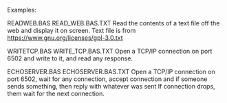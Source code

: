 Examples:

READWEB.BAS
READ_WEB.BAS.TXT
 Read the contents of a text file off the web and display it on screen.
 Text file is from https://www.gnu.org/licenses/gpl-3.0.txt

WRITETCP.BAS
WRITE_TCP.BAS.TXT
  Open a TCP/IP connection on port 6502 and write to it, and read any response.

ECHOSERVER.BAS
ECHOSERVER.BAS.TXT
  Open a TCP/IP connection on port 6502, wait for any connection, accept connection
  and if someone sends something, then reply with whatever was sent
  If connection drops, them wait for the next connection.

  